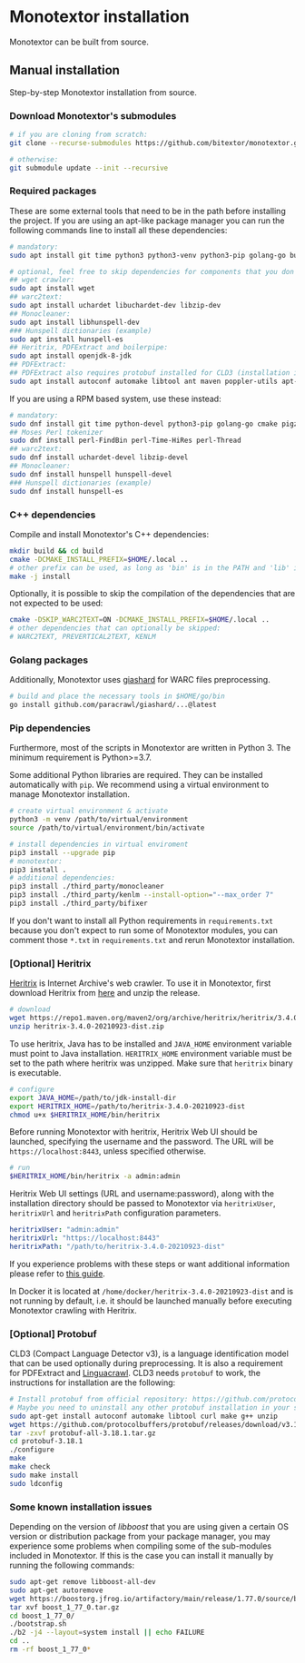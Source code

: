# Monotextor installation

Monotextor can be built from source.

## Manual installation

Step-by-step Monotextor installation from source.

### Download Monotextor's submodules

```bash
# if you are cloning from scratch:
git clone --recurse-submodules https://github.com/bitextor/monotextor.git

# otherwise:
git submodule update --init --recursive
```

### Required packages

These are some external tools that need to be in the path before installing the project. If you are using an apt-like package manager you can run the following commands line to install all these dependencies:

```bash
# mandatory:
sudo apt install git time python3 python3-venv python3-pip golang-go build-essential cmake libboost-all-dev liblzma-dev time curl pigz parallel

# optional, feel free to skip dependencies for components that you don't expect to use:
## wget crawler:
sudo apt install wget
## warc2text:
sudo apt install uchardet libuchardet-dev libzip-dev
## Monocleaner:
sudo apt install libhunspell-dev
### Hunspell dictionaries (example)
sudo apt install hunspell-es
## Heritrix, PDFExtract and boilerpipe:
sudo apt install openjdk-8-jdk
## PDFExtract:
## PDFExtract also requires protobuf installed for CLD3 (installation instructions below)
sudo apt install autoconf automake libtool ant maven poppler-utils apt-transport-https ca-certificates gnupg software-properties-common
```

If you are using a RPM based system, use these instead:

```bash
# mandatory:
sudo dnf install git time python-devel python3-pip golang-go cmake pigz parallel boost-devel xz-devel uchardet zlib-devel gcc-c++
## Moses Perl tokenizer
sudo dnf install perl-FindBin perl-Time-HiRes perl-Thread
## warc2text:
sudo dnf install uchardet-devel libzip-devel
## Monocleaner:
sudo dnf install hunspell hunspell-devel
### Hunspell dictionaries (example)
sudo dnf install hunspell-es
```

### C++ dependencies

Compile and install Monotextor's C++ dependencies:

```bash
mkdir build && cd build
cmake -DCMAKE_INSTALL_PREFIX=$HOME/.local ..
# other prefix can be used, as long as 'bin' is in the PATH and 'lib' in LD_LIBRARY_PATH
make -j install
```

Optionally, it is possible to skip the compilation of the dependencies that are not expected to be used:

```bash
cmake -DSKIP_WARC2TEXT=ON -DCMAKE_INSTALL_PREFIX=$HOME/.local ..
# other dependencies that can optionally be skipped:
# WARC2TEXT, PREVERTICAL2TEXT, KENLM
```

### Golang packages

Additionally, Monotextor uses [giashard](https://github.com/paracrawl/giashard) for WARC files preprocessing.

```bash
# build and place the necessary tools in $HOME/go/bin
go install github.com/paracrawl/giashard/...@latest
```

### Pip dependencies

Furthermore, most of the scripts in Monotextor are written in Python 3. The minimum requirement is Python>=3.7.

Some additional Python libraries are required. They can be installed automatically with `pip`. We recommend using a virtual environment to manage Monotextor installation.

```bash
# create virtual environment & activate
python3 -m venv /path/to/virtual/environment
source /path/to/virtual/environment/bin/activate

# install dependencies in virtual enviroment
pip3 install --upgrade pip
# monotextor:
pip3 install .
# additional dependencies:
pip3 install ./third_party/monocleaner
pip3 install ./third_party/kenlm --install-option="--max_order 7"
pip3 install ./third_party/bifixer
```

If you don't want to install all Python requirements in `requirements.txt` because you don't expect to run some of Monotextor modules, you can comment those `*.txt` in `requirements.txt` and rerun Monotextor installation.

### [Optional] Heritrix

[Heritrix](https://github.com/internetarchive/heritrix3) is Internet Archive's web crawler. To use it in Monotextor, first download Heritrix from [here](https://github.com/internetarchive/heritrix3/wiki#downloads) and unzip the release.

```bash
# download
wget https://repo1.maven.org/maven2/org/archive/heritrix/heritrix/3.4.0-20210923/heritrix-3.4.0-20210923-dist.zip
unzip heritrix-3.4.0-20210923-dist.zip
```

To use heritrix, Java has to be installed and `JAVA_HOME` environment variable must point to Java installation. `HERITRIX_HOME` environment variable must be set to the path where heritrix was unzipped. Make sure that `heritrix` binary is executable.

```bash
# configure
export JAVA_HOME=/path/to/jdk-install-dir
export HERITRIX_HOME=/path/to/heritrix-3.4.0-20210923-dist
chmod u+x $HERITRIX_HOME/bin/heritrix
```

Before running Monotextor with heritrix, Heritrix Web UI should be launched, specifying the username and the password. The URL will be `https://localhost:8443`, unless specified otherwise.

```bash
# run
$HERITRIX_HOME/bin/heritrix -a admin:admin
```

Heritrix Web UI settings (URL and username:password), along with the installation directory should be passed to Monotextor via `heritrixUser`, `heritrixUrl` and `heritrixPath` configuration parameters.

```yaml
heritrixUser: "admin:admin"
heritrixUrl: "https://localhost:8443"
heritrixPath: "/path/to/heritrix-3.4.0-20210923-dist"
```

If you experience problems with these steps or want additional information please refer to [this guide](https://heritrix.readthedocs.io/en/latest/getting-started.html).

In Docker it is located at `/home/docker/heritrix-3.4.0-20210923-dist` and is not running by default, i.e. it should be launched manually before executing Monotextor crawling with Heritrix.

### [Optional] Protobuf

CLD3 (Compact Language Detector v3), is a language identification model that can be used optionally during preprocessing. It is also a requirement for PDFExtract and [Linguacrawl](https://github.com/transducens/linguacrawl). CLD3 needs `protobuf` to work, the instructions for installation are the following:

```bash
# Install protobuf from official repository: https://github.com/protocolbuffers/protobuf/blob/master/src/README.md
# Maybe you need to uninstall any other protobuf installation in your system (from apt or snap) to avoid compilation issues
sudo apt-get install autoconf automake libtool curl make g++ unzip
wget https://github.com/protocolbuffers/protobuf/releases/download/v3.18.1/protobuf-all-3.18.1.tar.gz
tar -zxvf protobuf-all-3.18.1.tar.gz
cd protobuf-3.18.1
./configure
make
make check
sudo make install
sudo ldconfig
```

### Some known installation issues

Depending on the version of *libboost* that you are using given a certain OS version or distribution package from your package manager, you may experience some problems when compiling some of the sub-modules included in Monotextor. If this is the case you can install it manually by running the following commands:

```bash
sudo apt-get remove libboost-all-dev
sudo apt-get autoremove
wget https://boostorg.jfrog.io/artifactory/main/release/1.77.0/source/boost_1_77_0.tar.gz
tar xvf boost_1_77_0.tar.gz
cd boost_1_77_0/
./bootstrap.sh
./b2 -j4 --layout=system install || echo FAILURE
cd ..
rm -rf boost_1_77_0*
```
